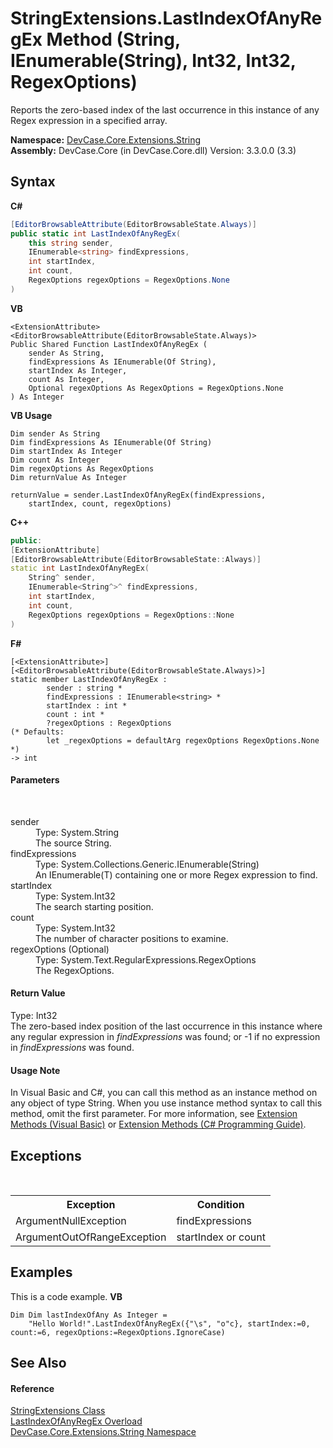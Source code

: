 # StringExtensions.LastIndexOfAnyRegEx Method (String, IEnumerable(String), Int32, Int32, RegexOptions)
 

Reports the zero-based index of the last occurrence in this instance of any Regex expression in a specified array.

**Namespace:**&nbsp;<a href="N_DevCase_Core_Extensions_String">DevCase.Core.Extensions.String</a><br />**Assembly:**&nbsp;DevCase.Core (in DevCase.Core.dll) Version: 3.3.0.0 (3.3)

## Syntax

**C#**<br />
``` C#
[EditorBrowsableAttribute(EditorBrowsableState.Always)]
public static int LastIndexOfAnyRegEx(
	this string sender,
	IEnumerable<string> findExpressions,
	int startIndex,
	int count,
	RegexOptions regexOptions = RegexOptions.None
)
```

**VB**<br />
``` VB
<ExtensionAttribute>
<EditorBrowsableAttribute(EditorBrowsableState.Always)>
Public Shared Function LastIndexOfAnyRegEx ( 
	sender As String,
	findExpressions As IEnumerable(Of String),
	startIndex As Integer,
	count As Integer,
	Optional regexOptions As RegexOptions = RegexOptions.None
) As Integer
```

**VB Usage**<br />
``` VB Usage
Dim sender As String
Dim findExpressions As IEnumerable(Of String)
Dim startIndex As Integer
Dim count As Integer
Dim regexOptions As RegexOptions
Dim returnValue As Integer

returnValue = sender.LastIndexOfAnyRegEx(findExpressions, 
	startIndex, count, regexOptions)
```

**C++**<br />
``` C++
public:
[ExtensionAttribute]
[EditorBrowsableAttribute(EditorBrowsableState::Always)]
static int LastIndexOfAnyRegEx(
	String^ sender, 
	IEnumerable<String^>^ findExpressions, 
	int startIndex, 
	int count, 
	RegexOptions regexOptions = RegexOptions::None
)
```

**F#**<br />
``` F#
[<ExtensionAttribute>]
[<EditorBrowsableAttribute(EditorBrowsableState.Always)>]
static member LastIndexOfAnyRegEx : 
        sender : string * 
        findExpressions : IEnumerable<string> * 
        startIndex : int * 
        count : int * 
        ?regexOptions : RegexOptions 
(* Defaults:
        let _regexOptions = defaultArg regexOptions RegexOptions.None
*)
-> int 

```


#### Parameters
&nbsp;<dl><dt>sender</dt><dd>Type: System.String<br />The source String.</dd><dt>findExpressions</dt><dd>Type: System.Collections.Generic.IEnumerable(String)<br />An IEnumerable(T) containing one or more Regex expression to find.</dd><dt>startIndex</dt><dd>Type: System.Int32<br />The search starting position.</dd><dt>count</dt><dd>Type: System.Int32<br />The number of character positions to examine.</dd><dt>regexOptions (Optional)</dt><dd>Type: System.Text.RegularExpressions.RegexOptions<br />The RegexOptions.</dd></dl>

#### Return Value
Type: Int32<br />The zero-based index position of the last occurrence in this instance where any regular expression in *findExpressions* was found; or -1 if no expression in *findExpressions* was found.

#### Usage Note
In Visual Basic and C#, you can call this method as an instance method on any object of type String. When you use instance method syntax to call this method, omit the first parameter. For more information, see <a href="https://docs.microsoft.com/dotnet/visual-basic/programming-guide/language-features/procedures/extension-methods">Extension Methods (Visual Basic)</a> or <a href="https://docs.microsoft.com/dotnet/csharp/programming-guide/classes-and-structs/extension-methods">Extension Methods (C# Programming Guide)</a>.

## Exceptions
&nbsp;<table><tr><th>Exception</th><th>Condition</th></tr><tr><td>ArgumentNullException</td><td>findExpressions</td></tr><tr><td>ArgumentOutOfRangeException</td><td>startIndex or count</td></tr></table>

## Examples
This is a code example. 
**VB**<br />
``` VB
Dim Dim lastIndexOfAny As Integer = 
    "Hello World!".LastIndexOfAnyRegEx({"\s", "o"c}, startIndex:=0, count:=6, regexOptions:=RegexOptions.IgnoreCase)
```


## See Also


#### Reference
<a href="T_DevCase_Core_Extensions_String_StringExtensions">StringExtensions Class</a><br /><a href="Overload_DevCase_Core_Extensions_String_StringExtensions_LastIndexOfAnyRegEx">LastIndexOfAnyRegEx Overload</a><br /><a href="N_DevCase_Core_Extensions_String">DevCase.Core.Extensions.String Namespace</a><br />
